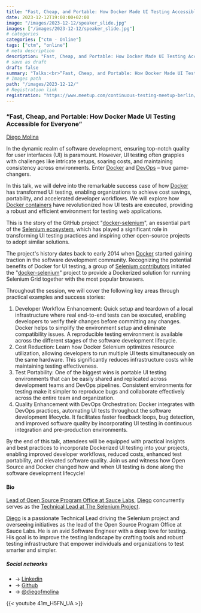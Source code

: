 ```yaml
---
title: "Fast, Cheap, and Portable: How Docker Made UI Testing Accessible for Everyone"
date: 2023-12-12T19:00:00+02:00
image: "/images/2023-12-12/speaker_slide.jpg"
images: ["/images/2023-12-12/speaker_slide.jpg"]
# categories
categories: ["ctm - Online"]
tags: ["ctm", "online"]
# meta description
description: "Fast, Cheap, and Portable: How Docker Made UI Testing Accessible for Everyone"
# save as draft
draft: false
summary: "Talks:<br>“Fast, Cheap, and Portable: How Docker Made UI Testing Accessible for Everyone” (Diego Molina)"
# Images path
path: "/images/2023-12-12/"
# Registration link
registration: "https://www.meetup.com/continuous-testing-meetup-berlin/events/297760874"
---
```

### “Fast, Cheap, and Portable: How Docker Made UI Testing Accessible for Everyone”

[Diego Molina](https://www.linkedin.com/in/diemol)

In the dynamic realm of software development, ensuring top-notch quality for user interfaces (UI) is paramount. However, UI testing often grapples with challenges like intricate setups, soaring costs, and maintaining consistency across environments. Enter [Docker](https://docs.docker.com/get-started/) and [DevOps](https://docs.microsoft.com/en-us/azure/devops/learn/what-is-devops) – true game-changers.

In this talk, we will delve into the remarkable success case of how [Docker](https://docs.docker.com/) has transformed UI testing, enabling organizations to achieve cost savings, portability, and accelerated developer workflows. We will explore how [Docker containers](https://docs.docker.com/get-started/) have revolutionized how UI tests are executed, providing a robust and efficient environment for testing web applications.

This is the story of the GitHub project "[docker-selenium](https://github.com/SeleniumHQ/docker-selenium)", an essential part of the [Selenium ecosystem](https://www.selenium.dev/documentation/en/), which has played a significant role in transforming UI testing practices and inspiring other open-source projects to adopt similar solutions. 

The project's history dates back to early 2014 when [Docker](https://docs.docker.com/) started gaining traction in the software development community. Recognizing the potential benefits of Docker for UI testing, a group of [Selenium contributors](https://www.selenium.dev/about/) initiated the "[docker-selenium](https://github.com/SeleniumHQ/docker-selenium)" project to provide a Dockerized solution for running Selenium Grid together with the most popular browsers.

Throughout the session, we will cover the following key areas through practical examples and success stories:

1. Developer Workflow Enhancement: Quick setup and teardown of a local infrastructure where real end-to-end tests can be executed, enabling developers to verify their changes before committing any changes. Docker helps to simplify the environment setup and eliminate compatibility issues. A reproducible testing environment is available across the different stages of the software development lifecycle.
2. Cost Reduction: Learn how Docker Selenium optimizes resource utilization, allowing developers to run multiple UI tests simultaneously on the same hardware. This significantly reduces infrastructure costs while maintaining testing effectiveness.
3. Test Portability: One of the biggest wins is portable UI testing environments that can be easily shared and replicated across development teams and DevOps pipelines. Consistent environments for testing make it simpler to reproduce bugs and collaborate effectively across the entire team and organization.
4. Quality Enhancement with DevOps Orchestration: Docker integrates with DevOps practices, automating UI tests throughout the software development lifecycle. It facilitates faster feedback loops, bug detection, and improved software quality by incorporating UI testing in continuous integration and pre-production environments.

By the end of this talk, attendees will be equipped with practical insights and best practices to incorporate Dockerized UI testing into your projects, enabling improved developer workflows, reduced costs, enhanced test portability, and elevated software quality. Join us and witness how Open Source and Docker changed how and when UI testing is done along the software development lifecycle!

#### Bio

[Lead of Open Source Program Office at Sauce Labs](https://saucelabs.com/opensource), [Diego](https://www.linkedin.com/in/diemol) concurrently serves as the [Technical Lead at The Selenium Project](https://www.selenium.dev/documentation/en/).

[Diego](https://www.linkedin.com/in/diemol) is a passionate Technical Lead driving the Selenium project and overseeing initiatives as the lead of the Open Source Program Office at Sauce Labs. He is an avid Software Engineer with a deep love for testing. His goal is to improve the testing landscape by crafting tools and robust testing infrastructure that empower individuals and organizations to test smarter and simpler.

##### Social networks

- <i class="fa fa-linkedin"></i> -> [Linkedin](https://www.linkedin.com/in/diemol)
- <i class="fa fa-github"></i> -> [Github](https://github.com/diemol)
- <i class="fa fa-twitter"></i> -> [@diegofmolina](https://twitter.com/diegofmolina)

{{< youtube 41m_H5FN_UA >}}
